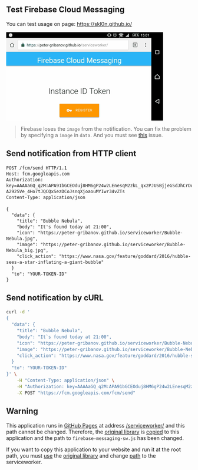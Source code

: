 Test Firebase Cloud Messaging
-----------------------------

You can test usage on page: https://skl0n.github.io/

<img src="ScreenRecord.gif" alt="" align="center">

> Firebase loses the `image` from the notification.
> You can fix the problem by specifying a `image` in `data`.
> And you must see [this](https://github.com/firebase/quickstart-js/issues/71) issue.


Send notification from HTTP client
----------------------------------

```
POST /fcm/send HTTP/1.1
Host: fcm.googleapis.com
Authorization: key=AAAAaGQ_q2M:APA91bGCEOduj8HM6gP24w2LEnesqM2zkL_qx2PJUSBjjeGSdJhCrDoJf_WbT7wpQZrynHlESAoZ1VHX9Nro6W_tqpJ3Aw-A292SVe_4Ho7tJQCQxSezDCoJsnqXjoaouMYIwr34vZTs
Content-Type: application/json

{
  "data": {
    "title": "Bubble Nebula",
    "body": "It's found today at 21:00",
    "icon": "https://peter-gribanov.github.io/serviceworker/Bubble-Nebula.jpg",
    "image": "https://peter-gribanov.github.io/serviceworker/Bubble-Nebula_big.jpg",
    "click_action": "https://www.nasa.gov/feature/goddard/2016/hubble-sees-a-star-inflating-a-giant-bubble"
  }
  "to": "YOUR-TOKEN-ID"
}
```

Send notification by cURL
-------------------------

```bash
curl -d '
{
  "data": {
    "title": "Bubble Nebula",
    "body": "It`s found today at 21:00",
    "icon": "https://peter-gribanov.github.io/serviceworker/Bubble-Nebula.jpg",
    "image": "https://peter-gribanov.github.io/serviceworker/Bubble-Nebula_big.jpg",
    "click_action": "https://www.nasa.gov/feature/goddard/2016/hubble-sees-a-star-inflating-a-giant-bubble"
  }
  "to": "YOUR-TOKEN-ID"
}' \
    -H "Content-Type: application/json" \
    -H "Authorization: key=AAAAaGQ_q2M:APA91bGCEOduj8HM6gP24w2LEnesqM2zkL_qx2PJUSBjjeGSdJhCrDoJf_WbT7wpQZrynHlESAoZ1VHX9Nro6W_tqpJ3Aw-A292SVe_4Ho7tJQCQxSezDCoJsnqXjoaouMYIwr34vZTs" \
    -X POST "https://fcm.googleapis.com/fcm/send"
```

Warning
-------

This application runs in [GitHub Pages](https://pages.github.com/) at address [/serviceworker/](https://peter-gribanov.github.io/serviceworker/) and this path cannot be changed. Therefore, the [original library](http://www.gstatic.com/firebasejs/3.7.2/firebase.js) is [copied](https://github.com/peter-gribanov/serviceworker/blob/master/firebase.js) to this application and the path to `firebase-messaging-sw.js` has been changed.

If you want to copy this application to your website and run it at the root path, you must [use](https://github.com/peter-gribanov/serviceworker/blob/master/index.html#L95) the [original library](http://www.gstatic.com/firebasejs/3.7.2/firebase.js) and change [path](https://github.com/peter-gribanov/serviceworker/blob/master/app.js#L100) to the serviceworker.

